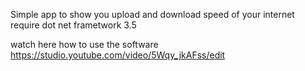 Simple app to show you upload and download speed of your internet
require dot net frametwork 3.5

watch here how to use the software
https://studio.youtube.com/video/5Wqy_jkAFss/edit
